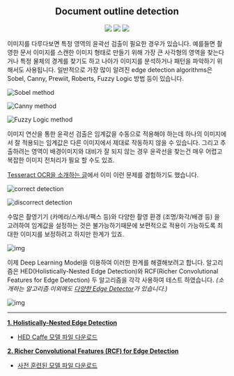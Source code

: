 <h2 align="center">
Document outline detection
</h2>
<div align="center">
  <img src="https://img.shields.io/badge/python-v3.6-blue.svg"/>
  <img src="https://img.shields.io/badge/torch-v1.4.0-blue.svg"/>
  <img src="https://img.shields.io/badge/opencv-v4.5.5-blue.svg"/>
</div>

이미지를 다루다보면 특정 영역의 윤곽선 검출이 필요한 경우가 있습니다. 예를들면 촬영한 문서 이미지를 스캔한 이미지 형태로 만들기 위해 가장 큰 사각형의 영역을 찾는다거나 특정 물체의 경계를 찾기도 하고 나아가 이미지를 분석하거나 패턴을 파악하기 위해서도 사용됩니다. 일반적으로 가장 많이 알려진 edge detection algorithms은 Sobel, Canny, Prewiit, Roberts, Fuzzy Logic 방법 등이 있습니다.

![Sobel method](https://blog.kakaocdn.net/dn/5B8Ex/btrsRanr7r5/MusQYT0LZ25di0fCg7EOqK/img.png)

![Canny method](https://blog.kakaocdn.net/dn/vXpzg/btrsMaoFYMc/Bffh8G261wTyYewAsh6Ro0/img.png)

![Fuzzy Logic method](https://blog.kakaocdn.net/dn/en4W1v/btrsRQWMIaZ/jrRh4IXNDx9hwPleiWbXR1/img.png)

이미지 연산을 통한 윤곽선 검출은 임계값을 수동으로 적용해야 하는데 하나의 이미지에서 잘 적용되는 임계값은 다른 이미지에서 제대로 작동하지 않을 수 있습니다. 그리고 추출하려는 영역이 배경이미지와 대비가 잘 되지 않는 경우 윤곽선을 찾는건 매우 어렵고 복잡한 이미지 전처리가 필요 할 수도 있죠.

[Tesseract OCR을 소개하는 글](https://yunwoong.tistory.com/72?category=902345)에서 이미 이런 문제를 경험하기도 했습니다.

![correct detection](https://blog.kakaocdn.net/dn/NdJNT/btrsQpy73yN/lVDFoehdb66KeI0ckJhxr1/img.png)

![discorrect detection](https://blog.kakaocdn.net/dn/tIca9/btrsVJpo9QS/hLbouKTnsQzsGN2tkHjqb0/img.png)

수많은 촬영기기 (카메라/스캐너/팩스 등)와 다양한 촬영 환경 (조명/화각/배경 등) 을 고려하여 임계값을 설정하는 것은 불가능하기때문에 보편적으로 적용이 가능하도록 최대한 이미지를 보정하려고 하지만 한계가 있죠.

![img](https://blog.kakaocdn.net/dn/eO1GQ6/btrsWKVU2Q2/CEzoMHx8Uvak79vkNrxZH0/img.png)


이제 Deep Learning Model을 이용하여 이러한 한계를 해결해보려고 합니다. 알고리즘은 HED(Holistically-Nested Edge Detection)와 RCF(Richer Convolutional Features for Edge Detection) 두 알고리즘을 각각 사용하여 테스트 하였습니다. *(소개하는 알고리즘 이외에도 [다양한 Edge Detector](https://github.com/MarkMoHR/Awesome-Edge-Detection-Papers)가 있습니다.)*

![img](https://blog.kakaocdn.net/dn/4GnNP/btrsSvenlDV/KKVrCwV8vboV6t9wxVEgvk/img.png)

---

[**1. Holistically-Nested Edge Detection**](https://yunwoong.tistory.com/103)

* [HED Caffe 모델 파일 다운로드](https://drive.google.com/file/d/11wiyfDPdJsdhJTCECXmCF-P1euasGUy1/view?usp=sharing)

[**2. Richer Convolutional Features (RCF) for Edge Detection**](https://yunwoong.tistory.com/104)

* [사전 훈련된 모델 파일 다운로드](https://drive.google.com/file/d/15dl2GkxsRuy6ovWYZ8uGiYCgNwXAhcNj/view?usp=sharing)